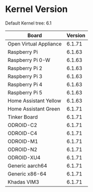 
# Kernel Version

Default Kernel tree: 6.1

| Board | Version |
|-------|---------|
| Open Virtual Appliance | 6.1.71 |
| Raspberry Pi | 6.1.63 |
| Raspberry Pi 0-W | 6.1.63 |
| Raspberry Pi 2 | 6.1.63 |
| Raspberry Pi 3 | 6.1.63 |
| Raspberry Pi 4 | 6.1.63 |
| Raspberry Pi 5 | 6.1.63 |
| Home Assistant Yellow | 6.1.63 |
| Home Assistant Green | 6.1.71 |
| Tinker Board | 6.1.71 |
| ODROID-C2 | 6.1.71 |
| ODROID-C4 | 6.1.71 |
| ODROID-M1 | 6.1.71 |
| ODROID-N2 | 6.1.71 |
| ODROID-XU4 | 6.1.71 |
| Generic aarch64 | 6.1.71 |
| Generic x86-64 | 6.1.71 |
| Khadas VIM3 | 6.1.71 |
